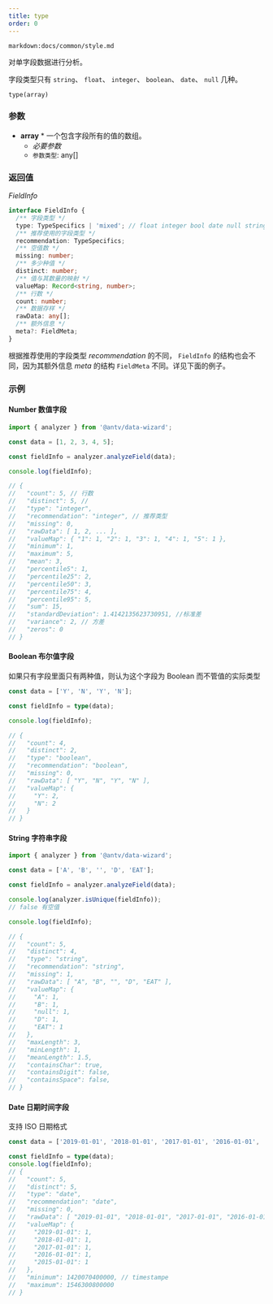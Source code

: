 ```yaml
---
title: type
order: 0
---
```


`markdown:docs/common/style.md`

<div class="doc-md">

对单字段数据进行分析。

字段类型只有 `string`、 `float`、 `integer`、 `boolean`、 `date`、 `null` 几种。

```sign
type(array)
```

### 参数

* **array** * 一个包含字段所有的值的数组。
  * _必要参数_
  * `参数类型`: any[]

### 返回值

*FieldInfo*

```ts
interface FieldInfo {
  /** 字段类型 */
  type: TypeSpecifics | 'mixed'; // float integer bool date null string mixed
  /** 推荐使用的字段类型 */
  recommendation: TypeSpecifics;
  /** 空值数 */
  missing: number;
  /** 多少种值 */
  distinct: number;
  /** 值与其数量的映射 */
  valueMap: Record<string, number>;
  /** 行数 */
  count: number;
  /** 数据存样 */
  rawData: any[];
  /** 额外信息 */
  meta?: FieldMeta;
}
```

根据推荐使用的字段类型 *recommendation* 的不同， `FieldInfo` 的结构也会不同，因为其额外信息 *meta* 的结构 `FieldMeta` 不同。详见下面的例子。

### 示例

#### Number 数值字段

```ts
import { analyzer } from '@antv/data-wizard';

const data = [1, 2, 3, 4, 5];

const fieldInfo = analyzer.analyzeField(data);

console.log(fieldInfo);

// {
//   "count": 5, // 行数
//   "distinct": 5, //
//   "type": "integer",
//   "recommendation": "integer", // 推荐类型
//   "missing": 0,
//   "rawData": [ 1, 2, ... ],
//   "valueMap": { "1": 1, "2": 1, "3": 1, "4": 1, "5": 1 },
//   "minimum": 1,
//   "maximum": 5,
//   "mean": 3,
//   "percentile5": 1,
//   "percentile25": 2,
//   "percentile50": 3,
//   "percentile75": 4,
//   "percentile95": 5,
//   "sum": 15,
//   "standardDeviation": 1.4142135623730951, //标准差
//   "variance": 2, // 方差
//   "zeros": 0
// }
```

#### Boolean 布尔值字段

如果只有字段里面只有两种值，则认为这个字段为 Boolean 而不管值的实际类型

```ts
const data = ['Y', 'N', 'Y', 'N'];

const fieldInfo = type(data);

console.log(fieldInfo);

// {
//   "count": 4,
//   "distinct": 2,
//   "type": "boolean",
//   "recommendation": "boolean",
//   "missing": 0,
//   "rawData": [ "Y", "N", "Y", "N" ],
//   "valueMap": {
//     "Y": 2,
//     "N": 2
//   }
// }
```

#### String 字符串字段

```ts
import { analyzer } from '@antv/data-wizard';

const data = ['A', 'B', '', 'D', 'EAT'];

const fieldInfo = analyzer.analyzeField(data);

console.log(analyzer.isUnique(fieldInfo));
// false 有空值

console.log(fieldInfo);

// {
//   "count": 5,
//   "distinct": 4,
//   "type": "string",
//   "recommendation": "string",
//   "missing": 1,
//   "rawData": [ "A", "B", "", "D", "EAT" ],
//   "valueMap": {
//     "A": 1,
//     "B": 1,
//     "null": 1,
//     "D": 1,
//     "EAT": 1
//   },
//   "maxLength": 3,
//   "minLength": 1,
//   "meanLength": 1.5,
//   "containsChar": true,
//   "containsDigit": false,
//   "containsSpace": false,
// }
```

#### Date 日期时间字段

支持 ISO 日期格式

```ts
const data = ['2019-01-01', '2018-01-01', '2017-01-01', '2016-01-01', '2015-01-01'];

const fieldInfo = type(data);
console.log(fieldInfo);
// {
//   "count": 5,
//   "distinct": 5,
//   "type": "date",
//   "recommendation": "date",
//   "missing": 0,
//   "rawData": [ "2019-01-01", "2018-01-01", "2017-01-01", "2016-01-01", "2015-01-01" ],
//   "valueMap": {
//     "2019-01-01": 1,
//     "2018-01-01": 1,
//     "2017-01-01": 1,
//     "2016-01-01": 1,
//     "2015-01-01": 1
//   },
//   "minimum": 1420070400000, // timestampe
//   "maximum": 1546300800000
// }
```

</div>
